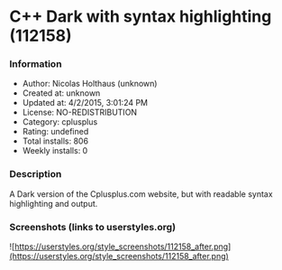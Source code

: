 # C++ Dark with syntax highlighting (112158)

### Information
- Author: Nicolas Holthaus (unknown)
- Created at: unknown
- Updated at: 4/2/2015, 3:01:24 PM
- License: NO-REDISTRIBUTION
- Category: cplusplus
- Rating: undefined
- Total installs: 806
- Weekly installs: 0


### Description
A Dark version of the Cplusplus.com website, but with readable syntax highlighting and output.


### Screenshots (links to userstyles.org)
![https://userstyles.org/style_screenshots/112158_after.png](https://userstyles.org/style_screenshots/112158_after.png)



